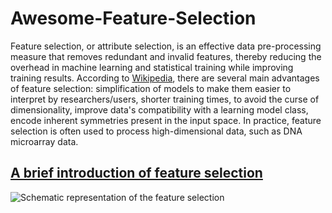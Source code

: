 # Awesome-Feature-Selection
Feature selection, or attribute selection, is an effective data pre-processing measure that removes redundant and invalid features, thereby reducing the overhead in machine learning and statistical training while improving training results. According to [Wikipedia](https://en.wikipedia.org/wiki/Feature_selection), there are several main advantages of feature selection: simplification of models to make them easier to interpret by researchers/users, shorter training times, to avoid the curse of dimensionality, improve data's compatibility with a learning model class, encode inherent symmetries present in the input space. In practice, feature selection is often used to process high-dimensional data, such as DNA microarray data.

## [A brief introduction of feature selection](https://www.zhihu.com/question/19774445/answer/1968792998)
![Schematic representation of the feature selection](https://easy-ai.oss-cn-shanghai.aliyuncs.com/2019-10-31-031507.jpg)
